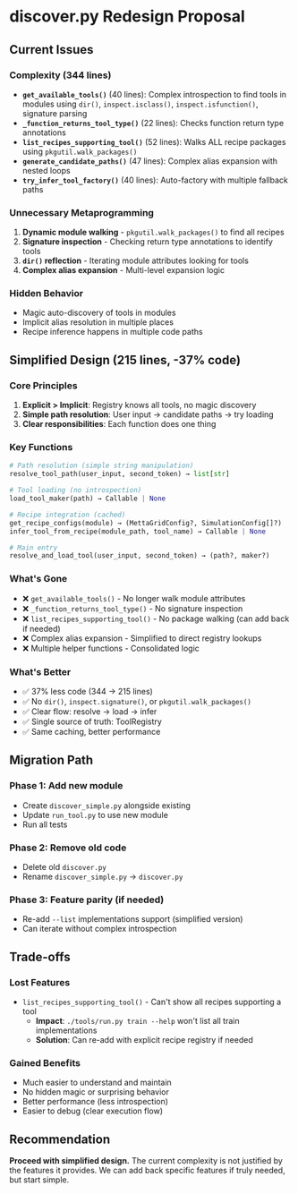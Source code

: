 # discover.py Redesign Proposal

## Current Issues

### Complexity (344 lines)
- **`get_available_tools()`** (40 lines): Complex introspection to find tools in modules using `dir()`, `inspect.isclass()`, `inspect.isfunction()`, signature parsing
- **`_function_returns_tool_type()`** (22 lines): Checks function return type annotations
- **`list_recipes_supporting_tool()`** (52 lines): Walks ALL recipe packages using `pkgutil.walk_packages()`
- **`generate_candidate_paths()`** (47 lines): Complex alias expansion with nested loops
- **`try_infer_tool_factory()`** (40 lines): Auto-factory with multiple fallback paths

### Unnecessary Metaprogramming
1. **Dynamic module walking** - `pkgutil.walk_packages()` to find all recipes
2. **Signature inspection** - Checking return type annotations to identify tools
3. **`dir()` reflection** - Iterating module attributes looking for tools
4. **Complex alias expansion** - Multi-level expansion logic

### Hidden Behavior
- Magic auto-discovery of tools in modules
- Implicit alias resolution in multiple places
- Recipe inference happens in multiple code paths

## Simplified Design (215 lines, -37% code)

### Core Principles
1. **Explicit > Implicit**: Registry knows all tools, no magic discovery
2. **Simple path resolution**: User input → candidate paths → try loading
3. **Clear responsibilities**: Each function does one thing

### Key Functions

```python
# Path resolution (simple string manipulation)
resolve_tool_path(user_input, second_token) → list[str]

# Tool loading (no introspection)
load_tool_maker(path) → Callable | None

# Recipe integration (cached)
get_recipe_configs(module) → (MettaGridConfig?, SimulationConfig[]?)
infer_tool_from_recipe(module_path, tool_name) → Callable | None

# Main entry
resolve_and_load_tool(user_input, second_token) → (path?, maker?)
```

### What's Gone
- ❌ `get_available_tools()` - No longer walk module attributes
- ❌ `_function_returns_tool_type()` - No signature inspection
- ❌ `list_recipes_supporting_tool()` - No package walking (can add back if needed)
- ❌ Complex alias expansion - Simplified to direct registry lookups
- ❌ Multiple helper functions - Consolidated logic

### What's Better
- ✅ 37% less code (344 → 215 lines)
- ✅ No `dir()`, `inspect.signature()`, or `pkgutil.walk_packages()`
- ✅ Clear flow: resolve → load → infer
- ✅ Single source of truth: ToolRegistry
- ✅ Same caching, better performance

## Migration Path

### Phase 1: Add new module
- Create `discover_simple.py` alongside existing
- Update `run_tool.py` to use new module
- Run all tests

### Phase 2: Remove old code
- Delete old `discover.py`
- Rename `discover_simple.py` → `discover.py`

### Phase 3: Feature parity (if needed)
- Re-add `--list` implementations support (simplified version)
- Can iterate without complex introspection

## Trade-offs

### Lost Features
- `list_recipes_supporting_tool()` - Can't show all recipes supporting a tool
  - **Impact**: `./tools/run.py train --help` won't list all train implementations
  - **Solution**: Can re-add with explicit recipe registry if needed

### Gained Benefits
- Much easier to understand and maintain
- No hidden magic or surprising behavior
- Better performance (less introspection)
- Easier to debug (clear execution flow)

## Recommendation

**Proceed with simplified design.** The current complexity is not justified by the features it provides. We can add back specific features if truly needed, but start simple.
